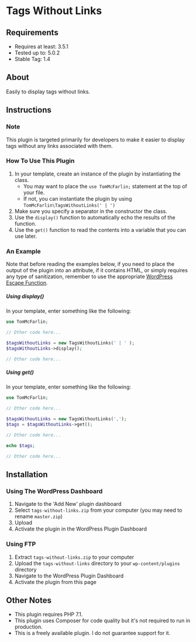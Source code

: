 # Tags Without Links

## Requirements

* Requires at least: 3.5.1
* Tested up to: 5.0.2
* Stable Tag: 1.4

## About

Easily to display tags without links.

## Instructions

### Note

This plugin is targeted primarily for developers to make it easier to display tags without any links associated with them.

### How To Use This Plugin

1. In your template, create an instance of the plugin by instantiating the class.
    - You may want to place the `use TomMcFarlin;` statement at the top of your file.
    - If not, you can instantiate the plugin by using `TomMcFarlin\TagsWithoutLinks(' | ')`
2. Make sure you specify a separator in the constructor the class.
3. Use the `display()` function to automatically echo the results of the function.
4. Use the `get()` function to read the contents into a variable that you can use later.

### An Example

Note that before reading the examples below, if you need to place the output of the plugin into an attribute, if it contains HTML, or simply requires any type of sanitization, remember to use
the appropriate [WordPress Escape Function](https://security.stackexchange.com/questions/199372/are-esc-functions-enough-safe-in-wordpress-like-esc-url-esc-attr-esc-title).

##### Using display()

In your template, enter something like the following:

```php
use TomMcFarlin;

// Other code here...

$tagsWithoutLinks = new TagsWithoutLinks(' | ' );
$tagsWithoutLinks->display();

// Other code here...
```

##### Using get()

In your template, enter something like the following:

```php
use TomMcFarlin;

// Other code here...

$tagsWithoutLinks = new TagsWithoutLinks(',');
$tags = $tagsWithoutLinks->get();

// Other code here...

echo $tags;

// Other code here...
```

## Installation

### Using The WordPress Dashboard

1. Navigate to the 'Add New' plugin dashboard
2. Select `tags-without-links.zip` from your computer (you may need to rename `master.zip`)
3. Upload
4. Activate the plugin in the WordPress Plugin Dashboard

### Using FTP

1. Extract `tags-without-links.zip` to your computer
2. Upload the `tags-without-links` directory to your `wp-content/plugins` directory
3. Navigate to the WordPress Plugin Dashboard
4. Activate the plugin from this page

## Other Notes

* This plugin requires PHP 7.1.
* This plugin uses Composer for code quality but it's not required to run in production.
* This is a freely available plugin. I do not guarantee support for it.
